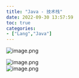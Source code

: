 ```yaml
---
title: "Java - 技术栈"
date: 2022-09-30 13:57:59
toc: true
categories:
- ["Lang","Java"]
---
```


![image.png](https://file.wulicode.com/yuque/202209/30/14/0511VXWqlsXA.png?x-oss-process=image/resize,h_7140)

![image.png](https://file.wulicode.com/yuque/202211/25/19/3010m9P0FagX.png?x-oss-process=image/resize,h_2520)<br />![image.png](https://file.wulicode.com/yuque/202211/25/19/30105Xm0Mecg.png?x-oss-process=image/resize,h_1373)

